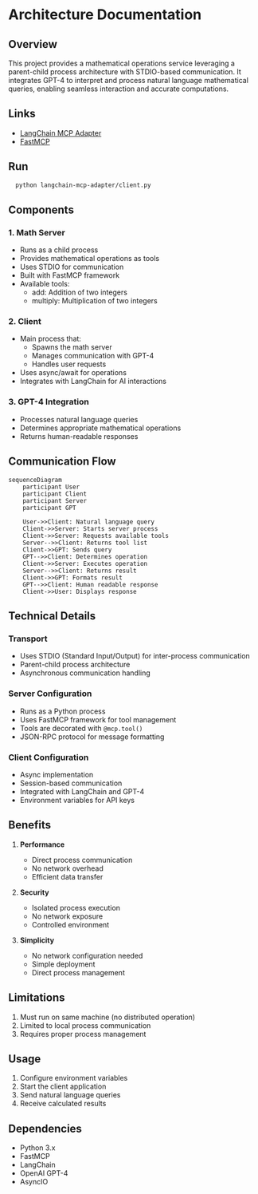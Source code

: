 # Architecture Documentation

## Overview

This project provides a mathematical operations service leveraging a parent-child process architecture with STDIO-based
communication.
It integrates GPT-4 to interpret and process natural language mathematical queries, enabling seamless interaction and
accurate computations.

## Links
- [LangChain MCP Adapter](https://github.com/langchain-ai/langchain-mcp-adapters)
- [FastMCP](https://github.com/jlowin/fastmcp)

## Run
```bash
  python langchain-mcp-adapter/client.py
```

## Components

### 1. Math Server
- Runs as a child process
- Provides mathematical operations as tools
- Uses STDIO for communication
- Built with FastMCP framework
- Available tools:
  - add: Addition of two integers
  - multiply: Multiplication of two integers

### 2. Client
- Main process that:
  - Spawns the math server
  - Manages communication with GPT-4
  - Handles user requests
- Uses async/await for operations
- Integrates with LangChain for AI interactions

### 3. GPT-4 Integration
- Processes natural language queries
- Determines appropriate mathematical operations
- Returns human-readable responses

## Communication Flow

```mermaid
sequenceDiagram
    participant User
    participant Client
    participant Server
    participant GPT

    User->>Client: Natural language query
    Client->>Server: Starts server process
    Client->>Server: Requests available tools
    Server-->>Client: Returns tool list
    Client->>GPT: Sends query
    GPT-->>Client: Determines operation
    Client->>Server: Executes operation
    Server-->>Client: Returns result
    Client->>GPT: Formats result
    GPT-->>Client: Human readable response
    Client->>User: Displays response
```

## Technical Details

### Transport
- Uses STDIO (Standard Input/Output) for inter-process communication
- Parent-child process architecture
- Asynchronous communication handling

### Server Configuration
- Runs as a Python process
- Uses FastMCP framework for tool management
- Tools are decorated with `@mcp.tool()`
- JSON-RPC protocol for message formatting

### Client Configuration
- Async implementation
- Session-based communication
- Integrated with LangChain and GPT-4
- Environment variables for API keys

## Benefits

1. **Performance**
   - Direct process communication
   - No network overhead
   - Efficient data transfer

2. **Security**
   - Isolated process execution
   - No network exposure
   - Controlled environment

3. **Simplicity**
   - No network configuration needed
   - Simple deployment
   - Direct process management

## Limitations

1. Must run on same machine (no distributed operation)
2. Limited to local process communication
3. Requires proper process management

## Usage

1. Configure environment variables
2. Start the client application
3. Send natural language queries
4. Receive calculated results

## Dependencies

- Python 3.x
- FastMCP
- LangChain
- OpenAI GPT-4
- AsyncIO
